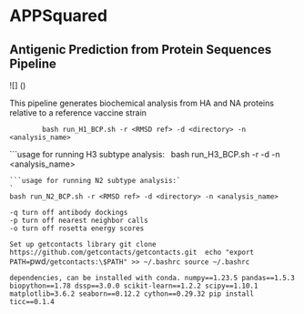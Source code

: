 # APPSquared 
## Antigenic Prediction from Protein Sequences Pipeline 
![]
()

This pipeline generates biochemical analysis from HA and NA proteins relative to a reference vaccine strain


```usage for running H1 subtype analysis:
		bash run_H1_BCP.sh -r <RMSD ref> -d <directory> -n <analysis_name>
```

```usage for running H3 subtype analysis:`
`
bash run_H3_BCP.sh -r <RMSD ref> -d <directory> -n <analysis_name>
```
```usage for running N2 subtype analysis:`
`
bash run_N2_BCP.sh -r <RMSD ref> -d <directory> -n <analysis_name>
```

```optional flags
-q turn off antibody dockings
-p turn off nearest neighbor calls 
-o turn off rosetta energy scores
```

`Set up getcontacts library git clone https://github.com/getcontacts/getcontacts.git 
echo "export PATH=`pwd`/getcontacts:\$PATH" >> ~/.bashrc source ~/.bashrc`

`dependencies, can be installed with conda.
numpy==1.23.5
pandas==1.5.3
biopython==1.78
dssp==3.0.0
scikit-learn==1.2.2
scipy==1.10.1
matplotlib=3.6.2
seaborn==0.12.2
cython==0.29.32
pip install ticc==0.1.4 
`
